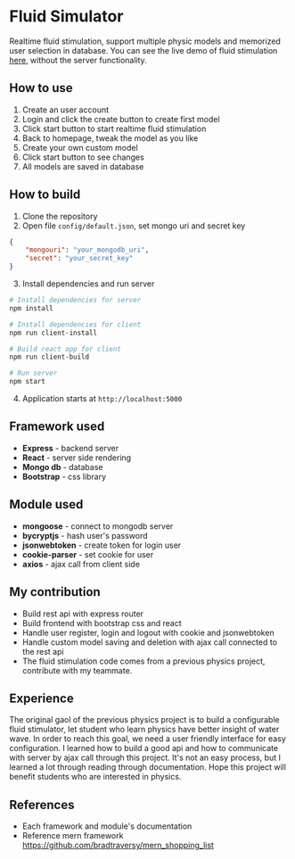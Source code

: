 # Fluid Simulator
Realtime fluid stimulation, support multiple physic models and memorized user selection in database.
You can see the live demo of fluid stimulation [here](https://b06901135.github.io/Fluid-Simulator-Demo/), without the server functionality.

## How to use
1. Create an user account
2. Login and click the create button to create first model
3. Click start button to start realtime fluid stimulation
4. Back to homepage, tweak the model as you like
5. Create your own custom model
6. Click start button to see changes
7. All models are saved in database

## How to build

1. Clone the repository
2. Open file `config/default.json`, set mongo uri and secret key
```json
{
    "mongouri": "your_mongodb_uri",
    "secret": "your_secret_key"
}
```
3. Install dependencies and run server
```bash
# Install dependencies for server
npm install

# Install dependencies for client
npm run client-install

# Build react app for client
npm run client-build

# Run server
npm start
```
4. Application starts at `http://localhost:5000`

## Framework used
* **Express** - backend server
* **React** - server side rendering
* **Mongo db** - database
* **Bootstrap** - css library

## Module used
* **mongoose** - connect to mongodb server
* **bycryptjs** - hash user's password
* **jsonwebtoken**  - create token for login user
* **cookie-parser**  - set cookie for user
* **axios** - ajax call from client side

## My contribution

* Build rest api with express router
* Build frontend with bootstrap css and react
* Handle user register, login and logout with cookie and jsonwebtoken
* Handle custom model saving and deletion with ajax call connected to the rest api
* The fluid stimulation code comes from a previous physics project, contribute with my teammate.

## Experience
The original gaol of the previous physics project is to build a configurable fluid stimulator, let student who learn physics have better insight of water wave. In order to reach this goal, we need a user friendly interface for easy configuration. I learned how to build a good api and how to communicate with server by ajax call through this project. It's not an easy process, but I learned a lot through reading through documentation. Hope this project will benefit students who are interested in physics.

## References

* Each framework and module's documentation
* Reference mern framework https://github.com/bradtraversy/mern_shopping_list
